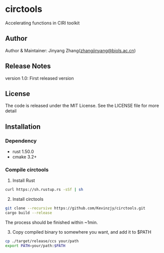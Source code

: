 # circtools

Accelerating functions in CIRI toolkit

## Author

Author & Maintainer: Jinyang Zhang(zhangjinyang@biols.ac.cn)

## Release Notes

version 1.0: First released version

## License

The code is released under the MIT License. See the LICENSE file for more detail

## Installation 

### Dependency

- rust 1.50.0
- cmake 3.2+

### Compile circtools

1. Install Rust 

```bash
curl https://sh.rustup.rs -sSf | sh
```

2. Install circtools

```bash
git clone --recursive https://github.com/Kevinzjy/circtools.git
cargo build --release
```

The process should be finished within ~1min.

3. Copy compiled binary to somewhere you want, and add it to $PATH

```bash
cp ./target/release/ccs your/path
export PATH=your/path:$PATH
```

